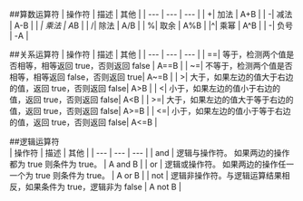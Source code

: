 ##算数运算符
| 操作符 | 描述 | 其他 |
| --- | --- | --- |
| +| 加法 | A+B |
| -| 减法 | A-B |
| *| 乘法 | A*B |
| /| 除法 | A/B |
| %| 取余 | A%B |
|^| 乘幂 | A^B |
| -| 负号 | -A |

##关系运算符
| 操作符 | 描述 | 其他 |
| --- | --- | --- |
| ==| 等于，检测两个值是否相等，相等返回 true，否则返回 false | A==B |
| ~=| 不等于，检测两个值是否相等，相等返回 false，否则返回 true| A~=B |
| >| 大于，如果左边的值大于右边的值，返回 true，否则返回 false| A>B |
| <| 小于，如果左边的值小于右边的值，返回 true，否则返回 false| A<B |
| >=| 大于，如果左边的值大于等于右边的值，返回 true，否则返回 false| A>=B |
| <=| 小于，如果左边的值小于等于右边的值，返回 true，否则返回 false| A<=B |

##逻辑运算符  
| 操作符 | 描述 | 其他 |
| --- | --- | --- |
| and | 逻辑与操作符。 如果两边的操作都为 true 则条件为 true。	 | A and B |
| or | 逻辑或操作符。 如果两边的操作任一一个为 true 则条件为 true。	 | A or B |
| not | 逻辑非操作符。与逻辑运算结果相反，如果条件为 true，逻辑非为 false	 | A not B |